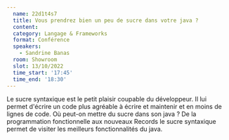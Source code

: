 ```yaml
---
  name: 22d1t4s7
  title: Vous prendrez bien un peu de sucre dans votre java ?
  content:
  category: Langage & Frameworks
  format: Conférence 
  speakers: 
    - Sandrine Banas
  room: Showroom
  slot: 13/10/2022
  time_start: '17:45'
  time_end: '18:30'
---
```

Le sucre syntaxique est le petit plaisir coupable du développeur. Il lui permet d'écrire un code plus agréable à écrire et maintenir et en moins de lignes de code. Où peut-on mettre du sucre dans son java ? De la programmation fonctionnelle aux nouveaux Records le sucre syntaxique permet de visiter les meilleurs fonctionnalités du java.